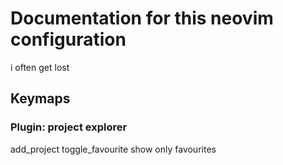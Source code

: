 # Documentation for this neovim configuration
i often get lost





## Keymaps


### Plugin: project explorer
<C-s> add_project
<C-l> toggle_favourite
<C-f> show only favourites
